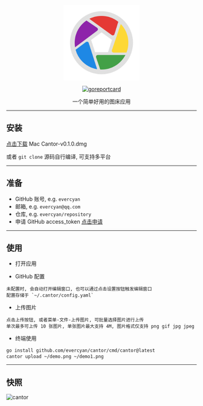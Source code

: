 <div align="center">
<img src="./appicon.png" width="200" alt="cantor" align=center />

[![goreportcard](https://goreportcard.com/badge/github.com/evercyan/cantor)](https://goreportcard.com/report/github.com/evercyan/cantor)

一个简单好用的图床应用

</div>

---

## 安装

[点击下载](https://github.com/evercyan/cantor/releases/download/v0.1.0/Cantor-v0.1.0.dmg) Mac Cantor-v0.1.0.dmg

或者 `git clone` 源码自行编译, 可支持多平台

---

## 准备

- GitHub 账号, e.g. `evercyan`
- 邮箱, e.g. `evercyan@qq.com`
- 仓库, e.g. `evercyan/repository`
- 申请 GitHub access_token [点击申请](https://github.com/settings/tokens)

---

## 使用

- 打开应用

- GitHub 配置
```text
未配置时, 会自动打开编辑窗口, 也可以通过点击设置按钮触发编辑窗口
配置存储于 `~/.cantor/config.yaml`
```

- 上传图片
```text
点击上传按钮, 或者菜单-文件-上传图片, 可批量选择图片进行上传
单次最多可上传 10 张图片, 单张图片最大支持 4M, 图片格式仅支持 png gif jpg jpeg
```

- 终端使用

```shell
go install github.com/evercyan/cantor/cmd/cantor@latest
cantor upload ~/demo.png ~/demo1.png
```

---

## 快照

![cantor](https://cdn.jsdelivr.net/gh/evercyan/repository/resource/1c/1c98042d7f58d999fdd080dc6bdf68aa.png)
